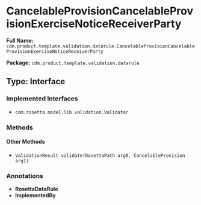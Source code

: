 # CancelableProvisionCancelableProvisionExerciseNoticeReceiverParty

**Full Name:** `cdm.product.template.validation.datarule.CancelableProvisionCancelableProvisionExerciseNoticeReceiverParty`

**Package:** `cdm.product.template.validation.datarule`

## Type: Interface

### Implemented Interfaces

- `com.rosetta.model.lib.validation.Validator`

### Methods

#### Other Methods

- `ValidationResult validate(RosettaPath arg0, CancelableProvision arg1)`

### Annotations

- **RosettaDataRule**
- **ImplementedBy**

